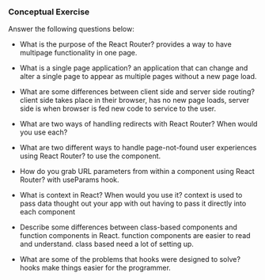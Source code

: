 ### Conceptual Exercise

Answer the following questions below:

- What is the purpose of the React Router?
  provides a way to have multipage functionality in one page.

- What is a single page application?
  an application that can change and alter a single page to appear as multiple pages without a new page load.

- What are some differences between client side and server side routing?
  client side takes place in their browser, has no new page loads, server side is when browser is fed new code to service to the user.

- What are two ways of handling redirects with React Router? When would you use each? 

- What are two different ways to handle page-not-found user experiences using React Router?
  to use the <Switch> component. 

- How do you grab URL parameters from within a component using React Router? with useParams hook.

- What is context in React? When would you use it?
  context is used to pass data thought out your app with out having to pass it directly into each component 

- Describe some differences between class-based components and function components in React.
  function components are easier to read and understand. class based need a lot of setting up.

- What are some of the problems that hooks were designed to solve?
  hooks make things easier for the programmer. 